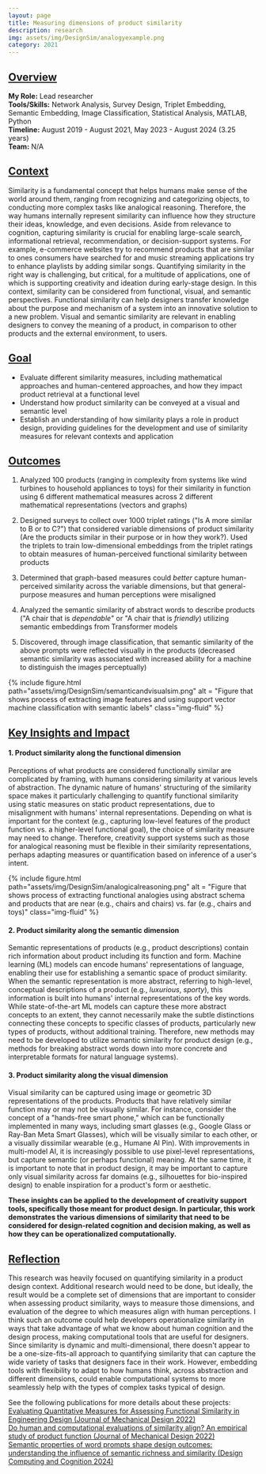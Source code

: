 ```yaml
---
layout: page
title: Measuring dimensions of product similarity
description: research
img: assets/img/DesignSim/analogyexample.png
category: 2021
---
```


## <u>Overview</u>
**My Role:** Lead researcher   
**Tools/Skills:** Network Analysis, Survey Design, Triplet Embedding, Semantic Embedding, Image Classification, Statistical Analysis, MATLAB, Python   
**Timeline:** August 2019 - August 2021, May 2023 - August 2024 (3.25 years)  
**Team:** N/A

## <u>Context</u>
Similarity is a fundamental concept that helps humans make sense of the world around them, ranging from recognizing and categorizing objects, to conducting more complex tasks like analogical reasoning. Therefore, the way humans internally represent similarity can influence how they structure their ideas, knowledge, and even decisions. Aside from relevance to cognition, capturing similarity is crucial for enabling large-scale search, informational retrieval, recommendation, or decision-support systems. For example, e-commerce websites try to recommend products that are similar to ones consumers have searched for and music streaming applications try to enhance playlists by adding similar songs. Quantifying similarity in the right way is challenging, but critical, for a multitude of applications, one of which is supporting creativity and ideation during early-stage design. In this context, similarity can be considered from functional, visual, and semantic perspectives. Functional similarity can help designers transfer knowledge about the purpose and mechanism of a system into an innovative solution to a new problem. Visual and semantic similarity are relevant in enabling designers to convey the meaning of a product, in comparison to other products and the external environment, to users. 

## <u>Goal</u>
- Evaluate different similarity measures, including mathematical approaches and human-centered approaches, and how they impact product retrieval at a functional level
- Understand how product similarity can be conveyed at a visual and semantic level
- Establish an understanding of how similarity plays a role in product design, providing guidelines for the development and use of similarity measures for relevant contexts and application

## <u>Outcomes</u>
1) Analyzed 100 products (ranging in complexity from systems like wind turbines to household appliances to toys) for their similarity in function using 6 different mathematical measures across 2 different mathematical representations (vectors and graphs)
   
2) Designed surveys to collect over 1000 triplet ratings ("Is A more similar to B or to C?") that considered variable dimensions of product similarity (Are the products similar in their purpose or in how they work?). Used the triplets to train low-dimensional embeddings from the triplet ratings to obtain measures of human-perceived functional similarity between products

3) Determined that graph-based measures could *better* capture human-perceived similarity across the variable dimensions, but that general-purpose measures and human perceptions were misaligned

4) Analyzed the semantic similarity of abstract words to describe products ("A chair that is *dependable*" or "A chair that is *friendly*) utilizing semantic embeddings from Transformer models

5) Discovered, through image classification, that semantic similarity of the above prompts were reflected visually in the products (decreased semantic similarity was associated with increased ability for a machine to distinguish the images perceptually)

<div class="row">
    <div class="w-75 p-3" style="margin:auto">
        {% include figure.html path="assets/img/DesignSim/semanticandvisualsim.png" alt = "Figure that shows process of extracting image features and using support vector machine classification with semantic labels" class="img-fluid" %}
    </div>
</div>

## <u>Key Insights and Impact</u>
#### **1. Product similarity along the functional dimension**
Perceptions of what products are considered functionally similar are complicated by framing, with humans considering similarity at various levels of abstraction. The dynamic nature of humans' structuring of the similarity space makes it particularly challenging to quantify functional similarity using static measures on static product representations, due to misalignment with humans' internal representations. Depending on what is important for the context (e.g., capturing low-level features of the product function vs. a higher-level functional goal), the choice of similarity measure may need to change. Therefore, creativity support systems such as those for analogical reasoning must be flexible in their similarity representations, perhaps adapting measures or quantification based on inference of a user's intent.  

<div class="row">
    <div class="w-75 p-3" style="margin:auto">
        {% include figure.html path="assets/img/DesignSim/analogicalreasoning.png" alt = "Figure that shows process of extracting functional analogies using abstract schema and products that are near (e.g., chairs and chairs) vs. far (e.g., chairs and toys)" class="img-fluid" %}
    </div>
</div>

#### **2. Product similarity along the semantic dimension** 
Semantic representations of products (e.g., product descriptions) contain rich information about product including its function and form. Machine learning (ML) models can encode humans' representations of language, enabling their use for establishing a semantic space of product similarity. When the semantic representation is more abstract, referring to high-level, conceptual descriptions of a product (e.g., *luxurious*, *sporty*), this information is built into humans' internal representations of the key words. While state-of-the-art ML models can capture these more abstract concepts to an extent, they cannot necessarily make the subtle distinctions connecting these concepts to specific classes of products, particularly new types of products, without additional training. Therefore, new methods may need to be developed to utilize semantic similarity for product design (e.g., methods for breaking abstract words down into more concrete and interpretable formats for natural language systems).

#### **3. Product similarity along the visual dimension**
Visual similarity can be captured using image or geometric 3D representations of the products. Products that have relatively similar function may or may not be visually similar. For instance, consider the concept of a "hands-free smart phone," which can be functionally implemented in many ways, including smart glasses (e.g., Google Glass or Ray-Ban Meta Smart Glasses), which will be visually similar to each other, or a visually dissimilar wearable (e.g., Humane AI Pin). With improvements in multi-model AI, it is increasingly possible to use pixel-level representations, but capture semantic (or perhaps functional) meaning. At the same time, it is important to note that in product design, it may be important to capture only visual similarity across far domains (e.g., silhouettes for bio-inspired design) to enable inspiration for a product's form or aesthetic.

**These insights can be applied to the development of creativity support tools, specifically those meant for product design. In particular, this work demonstrates the various dimensions of similarity that need to be considered for design-related cognition and decision making, as well as how they can be operationalized computationally.**

## <u>Reflection</u>
This research was heavily focused on quantifying similarity in a product design context. Additional research would need to be done, but ideally, the result would be a complete set of dimensions that are important to consider when assessing product similarity, ways to measure those dimensions, and evaluation of the degree to which measures align with human perceptions. I think such an outcome could help developers operationalize similarity in ways that take advantage of what we know about human cognition and the design process, making computational tools that are useful for designers. Since similarity is dynamic and multi-dimensional, there doesn't appear to be a one-size-fits-all approach to quantifying similarity that can capture the wide variety of tasks that designers face in their work. However, embedding tools with flexibility to adapt to how humans think, across abstraction and different dimensions, could enable computational systems to more seamlessly help with the types of complex tasks typical of design. 

See the following publications for more details about these projects:  
[Evaluating Quantitative Measures for Assessing Functional Similarity in Engineering Design (Journal of Mechanical Design 2022)](https://ananyan.github.io/assets/pdf/nandy-2020-jmd.pdf)  
[Do human and computational evaluations of similarity align? An empirical study of product function (Journal of Mechanical Design 2022)](https://ananyan.github.io/assets/pdf/nandy-2021-jmd.pdf)  
[Semantic properties of word prompts shape design outcomes: understanding the influence of semantic richness and similarity (Design Computing and Cognition 2024)](https://ananyan.github.io/assets/pdf/nandy-semanticprompts-dcc.pdf)    
